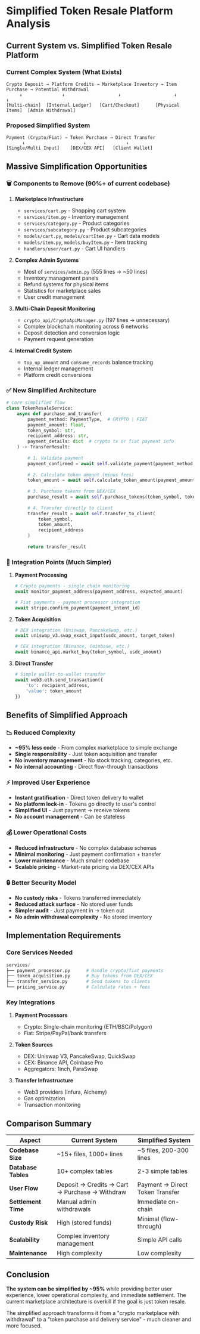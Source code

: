 # Simplified Token Resale Platform Analysis

## Current System vs. Simplified Token Resale Platform

### Current Complex System (What Exists)
```
Crypto Deposit → Platform Credits → Marketplace Inventory → Item Purchase → Potential Withdrawal
     ↓               ↓                    ↓                    ↓              ↓
[Multi-chain]  [Internal Ledger]   [Cart/Checkout]      [Physical Items]  [Admin Withdrawal]
```

### Proposed Simplified System
```
Payment (Crypto/Fiat) → Token Purchase → Direct Transfer
      ↓                      ↓               ↓
[Single/Multi Input]    [DEX/CEX API]   [Client Wallet]
```

## Massive Simplification Opportunities

### 🗑️ **Components to Remove (90%+ of current codebase)**

1. **Marketplace Infrastructure**
   - `services/cart.py` - Shopping cart system
   - `services/item.py` - Inventory management
   - `services/category.py` - Product categories
   - `services/subcategory.py` - Product subcategories
   - `models/cart.py`, `models/cartItem.py` - Cart data models
   - `models/item.py`, `models/buyItem.py` - Item tracking
   - `handlers/user/cart.py` - Cart UI handlers

2. **Complex Admin Systems**
   - Most of `services/admin.py` (555 lines → ~50 lines)
   - Inventory management panels
   - Refund systems for physical items
   - Statistics for marketplace sales
   - User credit management

3. **Multi-Chain Deposit Monitoring**
   - `crypto_api/CryptoApiManager.py` (197 lines → unnecessary)
   - Complex blockchain monitoring across 6 networks
   - Deposit detection and conversion logic
   - Payment request generation

4. **Internal Credit System**
   - `top_up_amount` and `consume_records` balance tracking
   - Internal ledger management
   - Platform credit conversions

### ✅ **New Simplified Architecture**

```python
# Core simplified flow
class TokenResaleService:
    async def purchase_and_transfer(
        payment_method: PaymentType,  # CRYPTO | FIAT
        payment_amount: float,
        token_symbol: str,
        recipient_address: str,
        payment_details: dict  # crypto tx or fiat payment info
    ) -> TransferResult:
        
        # 1. Validate payment
        payment_confirmed = await self.validate_payment(payment_method, payment_details)
        
        # 2. Calculate token amount (minus fees)
        token_amount = await self.calculate_token_amount(payment_amount, token_symbol)
        
        # 3. Purchase tokens from DEX/CEX
        purchase_result = await self.purchase_tokens(token_symbol, token_amount)
        
        # 4. Transfer directly to client
        transfer_result = await self.transfer_to_client(
            token_symbol, 
            token_amount, 
            recipient_address
        )
        
        return transfer_result
```

### 🔄 **Integration Points (Much Simpler)**

1. **Payment Processing**
   ```python
   # Crypto payments - single chain monitoring
   await monitor_payment_address(payment_address, expected_amount)
   
   # Fiat payments - payment processor integration
   await stripe.confirm_payment(payment_intent_id)
   ```

2. **Token Acquisition**
   ```python
   # DEX integration (Uniswap, PancakeSwap, etc.)
   await uniswap_v3.swap_exact_input(usdc_amount, target_token)
   
   # CEX integration (Binance, Coinbase, etc.)
   await binance_api.market_buy(token_symbol, usdc_amount)
   ```

3. **Direct Transfer**
   ```python
   # Simple wallet-to-wallet transfer
   await web3.eth.send_transaction({
       'to': recipient_address,
       'value': token_amount
   })
   ```

## Benefits of Simplified Approach

### 📉 **Reduced Complexity**
- **~95% less code** - From complex marketplace to simple exchange
- **Single responsibility** - Just token acquisition and transfer
- **No inventory management** - No stock tracking, categories, etc.
- **No internal accounting** - Direct flow-through transactions

### ⚡ **Improved User Experience**
- **Instant gratification** - Direct token delivery to wallet
- **No platform lock-in** - Tokens go directly to user's control
- **Simplified UI** - Just payment → receive tokens
- **No account management** - Can be stateless

### 💰 **Lower Operational Costs**
- **Reduced infrastructure** - No complex database schemas
- **Minimal monitoring** - Just payment confirmation + transfer
- **Lower maintenance** - Much smaller codebase
- **Scalable pricing** - Market-rate pricing via DEX/CEX APIs

### 🔒 **Better Security Model**
- **No custody risks** - Tokens transferred immediately
- **Reduced attack surface** - No stored user funds
- **Simpler audit** - Just payment in → token out
- **No admin withdrawal complexity** - No stored inventory

## Implementation Requirements

### Core Services Needed
```python
services/
├── payment_processor.py      # Handle crypto/fiat payments
├── token_acquisition.py      # Buy tokens from DEX/CEX
├── transfer_service.py       # Send tokens to clients
└── pricing_service.py        # Calculate rates + fees
```

### Key Integrations
1. **Payment Processors**
   - Crypto: Single-chain monitoring (ETH/BSC/Polygon)
   - Fiat: Stripe/PayPal/bank transfers

2. **Token Sources**
   - DEX: Uniswap V3, PancakeSwap, QuickSwap
   - CEX: Binance API, Coinbase Pro
   - Aggregators: 1inch, ParaSwap

3. **Transfer Infrastructure**
   - Web3 providers (Infura, Alchemy)
   - Gas optimization
   - Transaction monitoring

## Comparison Summary

| Aspect | Current System | Simplified System |
|--------|---------------|------------------|
| **Codebase Size** | ~15+ files, 1000+ lines | ~5 files, 200-300 lines |
| **Database Tables** | 10+ complex tables | 2-3 simple tables |
| **User Flow** | Deposit → Credits → Cart → Purchase → Withdraw | Payment → Direct Token Transfer |
| **Settlement Time** | Manual admin withdrawals | Immediate on-chain |
| **Custody Risk** | High (stored funds) | Minimal (flow-through) |
| **Scalability** | Complex inventory management | Simple API calls |
| **Maintenance** | High complexity | Low complexity |

## Conclusion

**The system can be simplified by ~95%** while providing better user experience, lower operational complexity, and immediate settlement. The current marketplace architecture is overkill if the goal is just token resale.

The simplified approach transforms it from a "crypto marketplace with withdrawal" to a "token purchase and delivery service" - much cleaner and more focused.